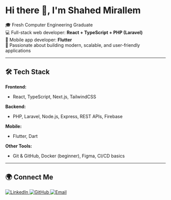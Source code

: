 # Hi there 👋, I'm Shahed Mirallem

🎓 Fresh Computer Engineering Graduate  
💻 Full-stack web developer: **React + TypeScript + PHP (Laravel)**  
📱 Mobile app developer: **Flutter**  
🚀 Passionate about building modern, scalable, and user-friendly applications  

---

## 🛠 Tech Stack

**Frontend:**  
- React, TypeScript, Next.js, TailwindCSS  

**Backend:**  
- PHP, Laravel, Node.js, Express, REST APIs, Firebase  

**Mobile:**  
- Flutter, Dart  

**Other Tools:**  
- Git & GitHub, Docker (beginner), Figma, CI/CD basics  


---


## 🌍 Connect Me
<a href="https://www.linkedin.com/in/shahed-mirallem-325260357?utm_source=share&utm_campaign=share_via&utm_content=profile&utm_medium=ios_app" target="_blank">
  <img src="https://img.icons8.com/color/48/000000/linkedin.png" alt="LinkedIn"/>
</a>

<a href="https://github.com/shahed-mirallem" target="_blank">
  <img src="https://img.icons8.com/ios-glyphs/48/000000/github.png" alt="GitHub"/>
</a>

<a href="mailto:shahedmirallem@gmail.com">
  <img src="https://img.icons8.com/color/48/000000/gmail-new.png" alt="Email"/>
</a>
